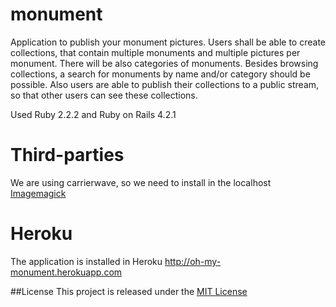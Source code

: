 # monument
Application to publish your monument pictures.
Users shall be able to create collections, that contain multiple monuments and multiple pictures per monument.
There will be also categories of monuments. Besides browsing collections, a search for monuments by name and/or category should be possible. Also users are able to publish their collections to a public stream, so that other users can see these collections.

Used Ruby 2.2.2 and Ruby on Rails 4.2.1

# Third-parties
We are using carrierwave, so we need to install in the localhost [Imagemagick](http://www.imagemagick.org/script/binary-releases.php)

# Heroku
The application is installed in Heroku
http://oh-my-monument.herokuapp.com

##License
This project is released under the [MIT License](https://opensource.org/licenses/MIT)
